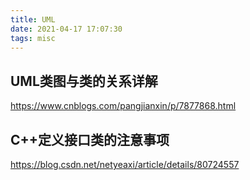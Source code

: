 ```yaml
---
title: UML
date: 2021-04-17 17:07:30
tags: misc
---
```


## UML类图与类的关系详解
https://www.cnblogs.com/pangjianxin/p/7877868.html


## C++定义接口类的注意事项
https://blog.csdn.net/netyeaxi/article/details/80724557
